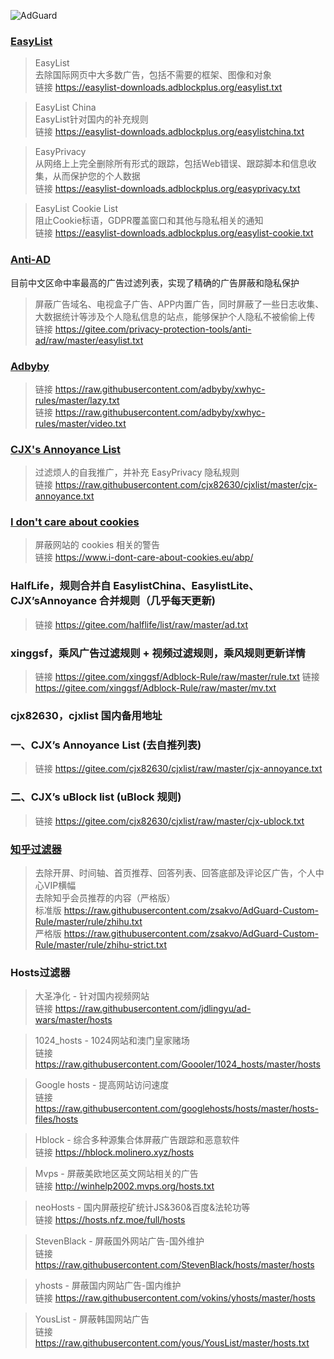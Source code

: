 ![AdGuard](https://github.com/233Bazinga/Handling/blob/master/Picture/AdGuardBANNER.png)
   
### [EasyList](https://easylist.to)

>EasyList   
>去除国际网页中大多数广告，包括不需要的框架、图像和对象   
>链接 https://easylist-downloads.adblockplus.org/easylist.txt

>EasyList China   
>EasyList针对国内的补充规则   
>链接 https://easylist-downloads.adblockplus.org/easylistchina.txt

>EasyPrivacy   
>从网络上上完全删除所有形式的跟踪，包括Web错误、跟踪脚本和信息收集，从而保护您的个人数据   
>链接 https://easylist-downloads.adblockplus.org/easyprivacy.txt

>EasyList Cookie List   
>阻止Cookie标语，GDPR覆盖窗口和其他与隐私相关的通知   
>链接 https://easylist-downloads.adblockplus.org/easylist-cookie.txt

   
### [Anti-AD](https://github.com/privacy-protection-tools/anti-AD)

目前中文区命中率最高的广告过滤列表，实现了精确的广告屏蔽和隐私保护
>屏蔽广告域名、电视盒子广告、APP内置广告，同时屏蔽了一些日志收集、大数据统计等涉及个人隐私信息的站点，能够保护个人隐私不被偷偷上传   
>链接 https://gitee.com/privacy-protection-tools/anti-ad/raw/master/easylist.txt

   
### [Adbyby](https://github.com/adbyby/xwhyc-rules)

>链接 https://raw.githubusercontent.com/adbyby/xwhyc-rules/master/lazy.txt   
>链接 https://raw.githubusercontent.com/adbyby/xwhyc-rules/master/video.txt
   
### [CJX's Annoyance List](https://github.com/cjx82630/cjxlist)

>过滤烦人的自我推广，并补充 EasyPrivacy 隐私规则   
>链接 https://raw.githubusercontent.com/cjx82630/cjxlist/master/cjx-annoyance.txt

   
### [I don't care about cookies](https://www.i-dont-care-about-cookies.eu)

>屏蔽网站的 cookies 相关的警告   
>链接 https://www.i-dont-care-about-cookies.eu/abp/

  
### HalfLife，规则合并自 EasylistChina、EasylistLite、CJX’sAnnoyance 合并规则（几乎每天更新)
>链接 https://gitee.com/halflife/list/raw/master/ad.txt

### xinggsf，乘风广告过滤规则 + 视频过滤规则，乘风规则更新详情
>链接 https://gitee.com/xinggsf/Adblock-Rule/raw/master/rule.txt
>链接 https://gitee.com/xinggsf/Adblock-Rule/raw/master/mv.txt

### cjx82630，cjxlist 国内备用地址
### 一、CJX’s Annoyance List (去自推列表)
>链接 https://gitee.com/cjx82630/cjxlist/raw/master/cjx-annoyance.txt
### 二、CJX’s uBlock list (uBlock 规则)
>链接 https://gitee.com/cjx82630/cjxlist/raw/master/cjx-ublock.txt
   
### [知乎过滤器](https://github.com/zsakvo/AdGuard-Custom-Rule)

>去除开屏、时间轴、首页推荐、回答列表、回答底部及评论区广告，个人中心VIP横幅   
>去除知乎会员推荐的内容（严格版）   
>标准版 https://raw.githubusercontent.com/zsakvo/AdGuard-Custom-Rule/master/rule/zhihu.txt   
>严格版 https://raw.githubusercontent.com/zsakvo/AdGuard-Custom-Rule/master/rule/zhihu-strict.txt


   
### Hosts过滤器

>大圣净化 - 针对国内视频网站   
>链接 https://raw.githubusercontent.com/jdlingyu/ad-wars/master/hosts

>1024_hosts - 1024网站和澳门皇家赌场   
>链接 https://raw.githubusercontent.com/Goooler/1024_hosts/master/hosts

>Google hosts - 提高网站访问速度   
>链接 https://raw.githubusercontent.com/googlehosts/hosts/master/hosts-files/hosts

>Hblock - 综合多种源集合体屏蔽广告跟踪和恶意软件   
>链接 https://hblock.molinero.xyz/hosts 

>Mvps - 屏蔽美欧地区英文网站相关的广告   
>链接 http://winhelp2002.mvps.org/hosts.txt

>neoHosts - 国内屏蔽挖矿统计JS&360&百度&法轮功等   
>链接 https://hosts.nfz.moe/full/hosts

>StevenBlack - 屏蔽国外网站广告-国外维护   
>链接 https://raw.githubusercontent.com/StevenBlack/hosts/master/hosts

>yhosts - 屏蔽国内网站广告-国内维护   
>链接 https://raw.githubusercontent.com/vokins/yhosts/master/hosts

>YousList - 屏蔽韩国网站广告   
>链接 https://raw.githubusercontent.com/yous/YousList/master/hosts.txt
